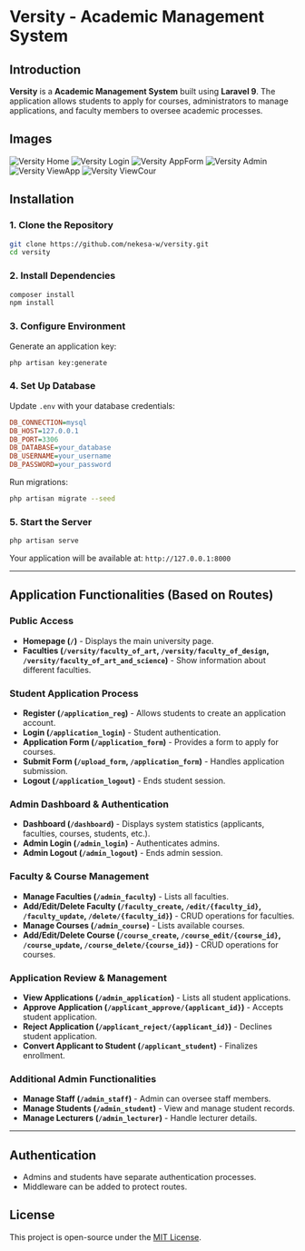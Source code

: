 # Versity - Academic Management System

## Introduction

**Versity** is a **Academic Management System** built using **Laravel 9**. The application allows students to apply for courses, administrators to manage applications, and faculty members to oversee academic processes.

## Images
![Versity Home](/public/frontend/assets/images/versity_home.png)
![Versity Login](/public/frontend/assets/images/versity_login.png)
![Versity AppForm](/public/frontend/assets/images/versity_applicationform.png)
![Versity Admin](/public/frontend/assets/images/versity_admin.png)
![Versity ViewApp](/public/frontend/assets/images/versity_application.png)
![Versity ViewCour](/public/frontend/assets/images/versity_coures.png)

## Installation

### 1. Clone the Repository

```bash
git clone https://github.com/nekesa-w/versity.git
cd versity
```

### 2. Install Dependencies

```bash
composer install
npm install
```

### 3. Configure Environment

Generate an application key:

```bash
php artisan key:generate
```

### 4. Set Up Database

Update `.env` with your database credentials:

```ini
DB_CONNECTION=mysql
DB_HOST=127.0.0.1
DB_PORT=3306
DB_DATABASE=your_database
DB_USERNAME=your_username
DB_PASSWORD=your_password
```

Run migrations:

```bash
php artisan migrate --seed
```

### 5. Start the Server

```bash
php artisan serve
```

Your application will be available at: `http://127.0.0.1:8000`

---

## Application Functionalities (Based on Routes)

### Public Access
- **Homepage (`/`)** - Displays the main university page.
- **Faculties (`/versity/faculty_of_art`, `/versity/faculty_of_design`, `/versity/faculty_of_art_and_science`)** - Show information about different faculties.

### Student Application Process
- **Register (`/application_reg`)** - Allows students to create an application account.
- **Login (`/application_login`)** - Student authentication.
- **Application Form (`/application_form`)** - Provides a form to apply for courses.
- **Submit Form (`/upload_form`, `/application_form`)** - Handles application submission.
- **Logout (`/application_logout`)** - Ends student session.

### Admin Dashboard & Authentication
- **Dashboard (`/dashboard`)** - Displays system statistics (applicants, faculties, courses, students, etc.).
- **Admin Login (`/admin_login`)** - Authenticates admins.
- **Admin Logout (`/admin_logout`)** - Ends admin session.

### Faculty & Course Management
- **Manage Faculties (`/admin_faculty`)** - Lists all faculties.
- **Add/Edit/Delete Faculty (`/faculty_create`, `/edit/{faculty_id}`, `/faculty_update`, `/delete/{faculty_id}`)** - CRUD operations for faculties.
- **Manage Courses (`/admin_course`)** - Lists available courses.
- **Add/Edit/Delete Course (`/course_create`, `/course_edit/{course_id}`, `/course_update`, `/course_delete/{course_id}`)** - CRUD operations for courses.

### Application Review & Management
- **View Applications (`/admin_application`)** - Lists all student applications.
- **Approve Application (`/applicant_approve/{applicant_id}`)** - Accepts student application.
- **Reject Application (`/applicant_reject/{applicant_id}`)** - Declines student application.
- **Convert Applicant to Student (`/applicant_student`)** - Finalizes enrollment.

### Additional Admin Functionalities
- **Manage Staff (`/admin_staff`)** - Admin can oversee staff members.
- **Manage Students (`/admin_student`)** - View and manage student records.
- **Manage Lecturers (`/admin_lecturer`)** - Handle lecturer details.

---

## Authentication
- Admins and students have separate authentication processes.
- Middleware can be added to protect routes.

## License

This project is open-source under the [MIT License](LICENSE).


